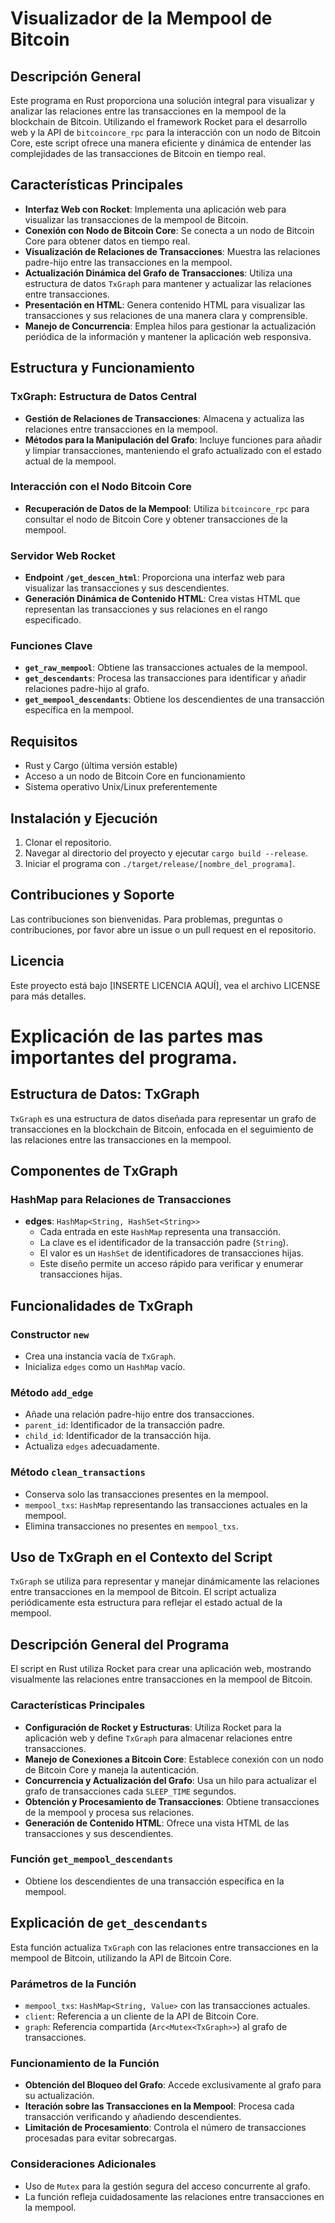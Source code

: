 # Visualizador de la Mempool de Bitcoin

## Descripción General

Este programa en Rust proporciona una solución integral para visualizar y analizar las relaciones entre las transacciones en la mempool de la blockchain de Bitcoin. Utilizando el framework Rocket para el desarrollo web y la API de `bitcoincore_rpc` para la interacción con un nodo de Bitcoin Core, este script ofrece una manera eficiente y dinámica de entender las complejidades de las transacciones de Bitcoin en tiempo real.

## Características Principales

- **Interfaz Web con Rocket**: Implementa una aplicación web para visualizar las transacciones de la mempool de Bitcoin.
- **Conexión con Nodo de Bitcoin Core**: Se conecta a un nodo de Bitcoin Core para obtener datos en tiempo real.
- **Visualización de Relaciones de Transacciones**: Muestra las relaciones padre-hijo entre las transacciones en la mempool.
- **Actualización Dinámica del Grafo de Transacciones**: Utiliza una estructura de datos `TxGraph` para mantener y actualizar las relaciones entre transacciones.
- **Presentación en HTML**: Genera contenido HTML para visualizar las transacciones y sus relaciones de una manera clara y comprensible.
- **Manejo de Concurrencia**: Emplea hilos para gestionar la actualización periódica de la información y mantener la aplicación web responsiva.

## Estructura y Funcionamiento

### TxGraph: Estructura de Datos Central

- **Gestión de Relaciones de Transacciones**: Almacena y actualiza las relaciones entre transacciones en la mempool.
- **Métodos para la Manipulación del Grafo**: Incluye funciones para añadir y limpiar transacciones, manteniendo el grafo actualizado con el estado actual de la mempool.

### Interacción con el Nodo Bitcoin Core

- **Recuperación de Datos de la Mempool**: Utiliza `bitcoincore_rpc` para consultar el nodo de Bitcoin Core y obtener transacciones de la mempool.

### Servidor Web Rocket

- **Endpoint `/get_descen_html`**: Proporciona una interfaz web para visualizar las transacciones y sus descendientes.
- **Generación Dinámica de Contenido HTML**: Crea vistas HTML que representan las transacciones y sus relaciones en el rango especificado.

### Funciones Clave

- **`get_raw_mempool`**: Obtiene las transacciones actuales de la mempool.
- **`get_descendants`**: Procesa las transacciones para identificar y añadir relaciones padre-hijo al grafo.
- **`get_mempool_descendants`**: Obtiene los descendientes de una transacción específica en la mempool.

## Requisitos

- Rust y Cargo (última versión estable)
- Acceso a un nodo de Bitcoin Core en funcionamiento
- Sistema operativo Unix/Linux preferentemente

## Instalación y Ejecución

1. Clonar el repositorio.
2. Navegar al directorio del proyecto y ejecutar `cargo build --release`.
3. Iniciar el programa con `./target/release/[nombre_del_programa]`.

## Contribuciones y Soporte

Las contribuciones son bienvenidas. Para problemas, preguntas o contribuciones, por favor abre un issue o un pull request en el repositorio.

## Licencia

Este proyecto está bajo [INSERTE LICENCIA AQUÍ], vea el archivo LICENSE para más detalles.





# Explicación de las partes mas importantes del programa. 



## Estructura de Datos: TxGraph

`TxGraph` es una estructura de datos diseñada para representar un grafo de transacciones en la blockchain de Bitcoin, enfocada en el seguimiento de las relaciones entre las transacciones en la mempool.

## Componentes de TxGraph

### HashMap para Relaciones de Transacciones

- **edges**: `HashMap<String, HashSet<String>>`
  - Cada entrada en este `HashMap` representa una transacción.
  - La clave es el identificador de la transacción padre (`String`).
  - El valor es un `HashSet` de identificadores de transacciones hijas.
  - Este diseño permite un acceso rápido para verificar y enumerar transacciones hijas.

## Funcionalidades de TxGraph

### Constructor `new`

- Crea una instancia vacía de `TxGraph`.
- Inicializa `edges` como un `HashMap` vacío.

### Método `add_edge`

- Añade una relación padre-hijo entre dos transacciones.
- `parent_id`: Identificador de la transacción padre.
- `child_id`: Identificador de la transacción hija.
- Actualiza `edges` adecuadamente.

### Método `clean_transactions`

- Conserva solo las transacciones presentes en la mempool.
- `mempool_txs`: `HashMap` representando las transacciones actuales en la mempool.
- Elimina transacciones no presentes en `mempool_txs`.

## Uso de TxGraph en el Contexto del Script

`TxGraph` se utiliza para representar y manejar dinámicamente las relaciones entre transacciones en la mempool de Bitcoin. El script actualiza periódicamente esta estructura para reflejar el estado actual de la mempool.



## Descripción General del Programa

El script en Rust utiliza Rocket para crear una aplicación web, mostrando visualmente las relaciones entre transacciones en la mempool de Bitcoin.

### Características Principales

- **Configuración de Rocket y Estructuras**: Utiliza Rocket para la aplicación web y define `TxGraph` para almacenar relaciones entre transacciones.
- **Manejo de Conexiones a Bitcoin Core**: Establece conexión con un nodo de Bitcoin Core y maneja la autenticación.
- **Concurrencia y Actualización del Grafo**: Usa un hilo para actualizar el grafo de transacciones cada `SLEEP_TIME` segundos.
- **Obtención y Procesamiento de Transacciones**: Obtiene transacciones de la mempool y procesa sus relaciones.
- **Generación de Contenido HTML**: Ofrece una vista HTML de las transacciones y sus descendientes.

### Función `get_mempool_descendants`

- Obtiene los descendientes de una transacción específica en la mempool.



## Explicación de `get_descendants`

Esta función actualiza `TxGraph` con las relaciones entre transacciones en la mempool de Bitcoin, utilizando la API de Bitcoin Core.

### Parámetros de la Función

- `mempool_txs`: `HashMap<String, Value>` con las transacciones actuales.
- `client`: Referencia a un cliente de la API de Bitcoin Core.
- `graph`: Referencia compartida (`Arc<Mutex<TxGraph>>`) al grafo de transacciones.

### Funcionamiento de la Función

- **Obtención del Bloqueo del Grafo**: Accede exclusivamente al grafo para su actualización.
- **Iteración sobre las Transacciones en la Mempool**: Procesa cada transacción verificando y añadiendo descendientes.
- **Limitación de Procesamiento**: Controla el número de transacciones procesadas para evitar sobrecargas.

### Consideraciones Adicionales

- Uso de `Mutex` para la gestión segura del acceso concurrente al grafo.
- La función refleja cuidadosamente las relaciones entre transacciones en la mempool.
